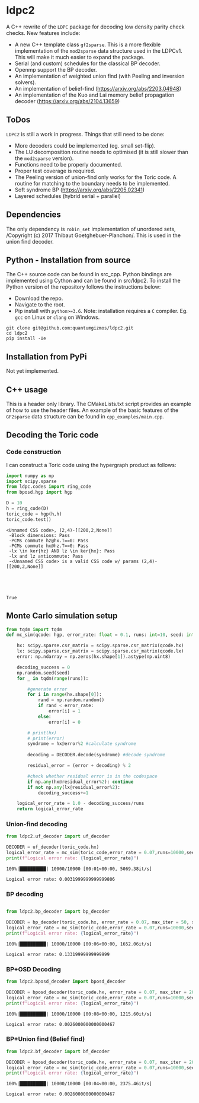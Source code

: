 # ldpc2

A C++ rewrite of the `LDPC` package for decoding low density parity check checks. New features include:

- A new C++ template class `gf2sparse`. This is a more flexible implementation of the `mod2sparse` data structure used in the LDPCv1. This will make it much easier to expand the package.
- Serial (and custom) schedules for the classical BP decoder.
- Openmp support the BP decoder.
- An implementation of weighted union find (with Peeling and inversion solvers).
- An implementation of belief-find (https://arxiv.org/abs/2203.04948)
- An implementation of the Kuo and Lai memory belief propagation decoder (https://arxiv.org/abs/2104.13659)

## ToDos

`LDPC2` is still a work in progress. Things that still need to be done:
- More decoders could be implemented (eg. small set-flip).
- The LU decomposition routine needs to optimised (it is still slower than the `mod2sparse` version).
- Functions need to be properly documented.
- Proper test coverage is required.
- The Peeling version of union-find only works for the Toric code. A routine for matching to the boundary needs to be implemented.
- Soft syndrome BP (https://arxiv.org/abs/2205.02341)
- Layered schedules (hybrid serial + parallel)

## Dependencies

The only dependency is `robin_set` implementation of unordered sets, /Copyright (c) 2017 Thibaut Goetghebuer-Planchon/. This is used in the union find decoder.

## Python - Installation from source

The C++ source code can be found in src_cpp. Python bindings are implemented using Cython and can be found in src/ldpc2. To install the Python version of the repository follows the instructions below: 

- Download the repo.
- Navigate to the root.
- Pip install with `python>=3.6`.
Note: installation requires a `C` compiler. Eg. `gcc` on Linux or `clang` on Windows.

```
git clone git@github.com:quantumgizmos/ldpc2.git
cd ldpc2
pip install -Ue
```

## Installation from PyPi

Not yet implemented.

## C++ usage

This is a header only library. The CMakeLists.txt script provides an example of how to use the header files. An example of the basic features of the `GF2sparse` data structure can be found in `cpp_examples/main.cpp`.
 

## Decoding the Toric code

### Code construction

I can construct a Toric code using the hypergraph product as follows:


```python
import numpy as np
import scipy.sparse
from ldpc.codes import ring_code
from bposd.hgp import hgp

D = 10
h = ring_code(D)
toric_code = hgp(h,h)
toric_code.test()
```

    <Unnamed CSS code>, (2,4)-[[200,2,None]]
     -Block dimensions: Pass
     -PCMs commute hz@hx.T==0: Pass
     -PCMs commute hx@hz.T==0: Pass
     -lx \in ker{hz} AND lz \in ker{hx}: Pass
     -lx and lz anticommute: Pass
     -<Unnamed CSS code> is a valid CSS code w/ params (2,4)-[[200,2,None]]





    True



## Monte Carlo simulation setup


```python
from tqdm import tqdm
def mc_sim(qcode: hgp, error_rate: float = 0.1, runs: int=10, seed: int = 99, DECODER = None)->float:

    hx: scipy.sparse.csr_matrix = scipy.sparse.csr_matrix(qcode.hx)
    lx: scipy.sparse.csr_matrix = scipy.sparse.csr_matrix(qcode.lx)
    error: np.ndarray = np.zeros(hx.shape[1]).astype(np.uint8)

    decoding_success = 0
    np.random.seed(seed)
    for _ in tqdm(range(runs)):

        #generate error
        for i in range(hx.shape[0]):
            rand = np.random.random()
            if rand < error_rate:
                error[i] = 1
            else:
                error[i] = 0

        # print(hx)
        # print(error)
        syndrome = hx@error%2 #calculate syndrome
 
        decoding = DECODER.decode(syndrome) #decode syndrome

        residual_error = (error + decoding) % 2

        #check whether residual error is in the codespace
        if np.any(hx@residual_error%2): continue
        if not np.any(lx@residual_error%2):
            decoding_success+=1

    logical_error_rate = 1.0 - decoding_success/runs
    return logical_error_rate
```

### Union-find decoding


```python
from ldpc2.uf_decoder import uf_decoder

DECODER = uf_decoder(toric_code.hx)
logical_error_rate = mc_sim(toric_code,error_rate = 0.07,runs=10000,seed=42, DECODER=DECODER)
print(f"Logical error rate: {logical_error_rate}")
```

    100%|██████████| 10000/10000 [00:01<00:00, 5069.38it/s]

    Logical error rate: 0.0031999999999999806


    


### BP decoding



```python

from ldpc2.bp_decoder import bp_decoder

DECODER = bp_decoder(toric_code.hx, error_rate = 0.07, max_iter = 50, schedule = "serial",bp_method="product_sum")
logical_error_rate = mc_sim(toric_code,error_rate = 0.07,runs=10000,seed=42, DECODER=DECODER)
print(f"Logical error rate: {logical_error_rate}")
```

    100%|██████████| 10000/10000 [00:06<00:00, 1652.06it/s]

    Logical error rate: 0.13319999999999999


    


### BP+OSD Decoding


```python
from ldpc2.bposd_decoder import bposd_decoder

DECODER = bposd_decoder(toric_code.hx, error_rate = 0.07, max_iter = 20, schedule = "serial",bp_method="product_sum",osd_method = "osd_cs", osd_order = 40)
logical_error_rate = mc_sim(toric_code,error_rate = 0.07,runs=10000,seed=42, DECODER=DECODER)
print(f"Logical error rate: {logical_error_rate}")
```

    100%|██████████| 10000/10000 [00:08<00:00, 1215.60it/s]

    Logical error rate: 0.0026000000000000467


    


### BP+Union find (Belief find)




```python
from ldpc2.bf_decoder import bf_decoder

DECODER = bposd_decoder(toric_code.hx, error_rate = 0.07, max_iter = 20, schedule = "serial",bp_method="product_sum")
logical_error_rate = mc_sim(toric_code,error_rate = 0.07,runs=10000,seed=42, DECODER=DECODER)
print(f"Logical error rate: {logical_error_rate}")
```

    100%|██████████| 10000/10000 [00:04<00:00, 2375.46it/s]

    Logical error rate: 0.0026000000000000467


    

